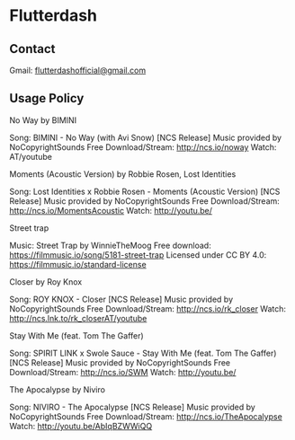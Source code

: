 # Flutterdash

## Contact

Gmail: flutterdashofficial@gmail.com


## Usage Policy

No Way by BIMINI

Song: BIMINI - No Way (with Avi Snow) [NCS Release]
Music provided by NoCopyrightSounds
Free Download/Stream: http://ncs.io/noway
Watch: AT/youtube

Moments (Acoustic Version) by Robbie Rosen, Lost Identities

Song: Lost Identities x Robbie Rosen - Moments (Acoustic Version) [NCS Release]
Music provided by NoCopyrightSounds
Free Download/Stream: http://ncs.io/MomentsAcoustic
Watch: http://youtu.be/

Street trap

Music: Street Trap by WinnieTheMoog
Free download: https://filmmusic.io/song/5181-street-trap
Licensed under CC BY 4.0: https://filmmusic.io/standard-license

Closer by Roy Knox

Song: ROY KNOX - Closer [NCS Release] Music provided by NoCopyrightSounds Free Download/Stream: http://ncs.io/rk_closer Watch: 
http://ncs.lnk.to/rk_closerAT/youtube

Stay With Me (feat. Tom The Gaffer)

Song: SPIRIT LINK x Swole Sauce - Stay With Me (feat. Tom The Gaffer) [NCS Release] Music provided by NoCopyrightSounds 
Free Download/Stream: http://ncs.io/SWM 
Watch: http://youtu.be/

The Apocalypse by Niviro

Song: NIVIRO - The Apocalypse [NCS Release]
Music provided by NoCopyrightSounds
Free Download/Stream: http://ncs.io/TheApocalypse
Watch: http://youtu.be/AbIqBZWWiQQ
